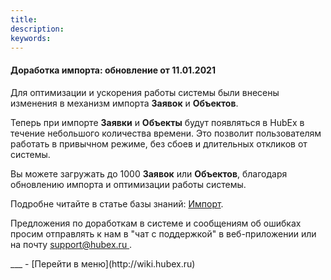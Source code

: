 ```yaml
---
title: 
description: 
keywords: 
---
```


#### Доработка импорта: обновление от 11.01.2021
<html>
<meta charset="utf-8">

</html>
<body>
<p>Для оптимизации и ускорения работы системы были внесены изменения в механизм импорта <strong>Заявок</strong> и <strong>Объектов</strong>.</p>
<p>Теперь при импорте <strong>Заявки</strong> и <strong>Объекты</strong> будут появляться в HubEx в течение небольшого количества времени. Это позволит пользователям работать в привычном режиме, без сбоев и длительных откликов от системы.</p>
<p>Вы можете загружать до 1000 <strong>Заявок</strong> или <strong>Объектов</strong>, благодаря обновлению импорта и оптимизации работы системы.</p>

<p>Подробне читайте в статье базы знаний: <a href="https://wiki.hubex.ru/docs/FAQ/RU/user/Import.html">Импорт</a>.</p>
<p>Предложения по доработкам в системе и сообщениям об ошибках просим отправлять к нам в "чат с поддержкой" в веб-приложении или на почту <a href="mailto:support@hubex.ru" target="_blank" rel="noopener"> support@hubex.ru </a>.</p>


</body>
___
- [Перейти в меню](http://wiki.hubex.ru)
